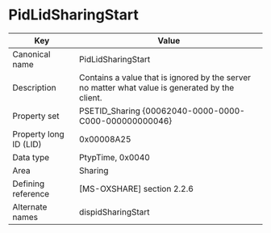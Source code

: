 # PidLidSharingStart

| Key | Value |
|---|---|
| Canonical name | PidLidSharingStart |
| Description | Contains a value that is ignored by the server no matter what value is generated by the client. |
| Property set | PSETID_Sharing {00062040-0000-0000-C000-000000000046} |
| Property long ID (LID) | 0x00008A25 |
| Data type | PtypTime, 0x0040 |
| Area | Sharing |
| Defining reference | [MS-OXSHARE] section 2.2.6 |
| Alternate names | dispidSharingStart |
